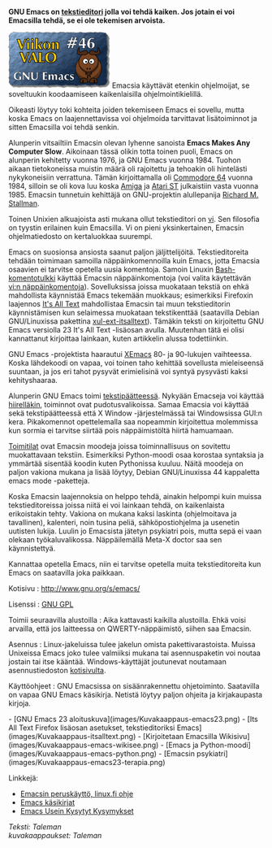 <!--
Title: 1x46 GNU Emacs - Viikon VALO #46
Date: 2011/11/13
Pageimage: valo46-gnu_emacs.png
Tags: Linux,Windows,Mac OS X,FreeBSD,OpenBSD,NetBSD,Solaris,Aix,Dos,HP-UX,Irix,OpenVMS,Toimisto,Ohjelmointi,Tekstinkäsittely,Tekstieditori,Teksti
-->

**GNU Emacs on
[tekstieditori](http://fi.wikipedia.org/wiki/Tekstieditori) jolla voi
tehdä kaiken. Jos jotain ei voi Emacsilla tehdä, se ei ole tekemisen
arvoista.**

![](images/valo46-gnu_emacs.png "fig:valo46-gnu_emacs.png") Emacsia käyttävät
etenkin ohjelmoijat, se soveltuukin koodaamiseen kaikenlaisilla
ohjelmointikielillä.

Oikeasti löytyy toki kohteita joiden tekemiseen Emacs ei sovellu, mutta
koska Emacs on laajennettavissa voi ohjelmoida tarvittavat lisätoiminnot
ja sitten Emacsilla voi tehdä senkin.

Alunperin vitsailtiin Emacsin olevan lyhenne sanoista **Emacs Makes Any
Computer Slow**. Aikoinaan tässä olikin totta toinen puoli, Emacs on
alunperin kehitetty vuonna 1976, ja GNU Emacs vuonna 1984. Tuohon aikaan
tietokoneissa muistin määrä oli rajoitettu ja tehoakin oli hintelästi
nykykoneisiin verrattuna. Tämän kirjoittamalla oli [Commodore
64](http://fi.wikipedia.org/wiki/Commodore_64) vuonna 1984, silloin se
oli kova luu koska [Amiga](http://fi.wikipedia.org/wiki/Amiga) ja [Atari
ST](http://fi.wikipedia.org/wiki/Atari_ST) julkaistiin vasta vuonna
1985. Emacsin tunnetuin kehittäjä on GNU-projektin alullepanija [Richard
M. Stallman](http://fi.wikipedia.org/wiki/Richard_M._Stallman).

Toinen Unixien alkuajoista asti mukana ollut tekstieditori on
[vi](http://fi.wikipedia.org/wiki/Vi). Sen filosofia on tyystin
erilainen kuin Emacsilla. Vi on pieni yksinkertainen, Emacsin
ohjelmatiedosto on kertaluokkaa suurempi.

Emacs on suosionsa ansiosta saanut paljon jäljittelijöitä.
Tekstieditoreita tehdään toimimaan samoilla näppäinkomennoilla kuin
Emacs, jotta Emacsia osaavien ei tarvitse opetella uusia komentoja.
Samoin Linuxin [Bash-komentotulkki](http://fi.wikipedia.org/wiki/Bash)
käyttää Emacsin näppäinkomentoja (voi valita käytettävän [vi:n
näppäinkomentoja](http://fi.flossmanuals.net/komentorivin-perusteet/ch018_interaktiivinen-muokkaus)).
Sovelluksissa joissa muokataan tekstiä on ehkä mahdollista käynnistää
Emacs tekemään muokkaus; esimerkiksi Firefoxin laajennos [It's All
Text](https://addons.mozilla.org/en-US/firefox/addon/its-all-text/)
mahdollistaa Emacsin tai muun tekstieditorin käynnistämisen kun
selaimessa muokataan tekstikenttää (saatavilla Debian GNU/Linuxissa
pakettina
[xul-ext-itsalltext](http://packages.debian.org/squeeze/xul-ext-itsalltext)).
Tämäkin teksti on kirjoitettu GNU Emacs versiolla 23 It's All Text
-lisäosan avulla. Muutenhan tätä ei olisi kannattanut kirjoittaa
lainkaan, kuten artikkelin alussa todettiinkin.

GNU Emacs -projektista haarautui
[XEmacs](http://en.wikipedia.org/wiki/XEmacs) 80- ja 90-lukujen
vaihteessa. Koska lähdekoodi on vapaa, voi toinen taho kehittää
sovellusta mieleiseensä suuntaan, ja jos eri tahot pysyvät erimielisinä
voi syntyä pysyvästi kaksi kehityshaaraa.

Alunperin GNU Emacs toimi
[tekstipäätteessä](http://fi.wikipedia.org/wiki/P%C3%A4%C3%A4te).
Nykyään Emacseja voi käyttää
[hiirelläkin](http://fi.wikipedia.org/wiki/Hiiri_%28osoitinlaite%29),
toiminnot ovat pudotusvalikoissa. Samaa Emacsia voi käyttää sekä
tekstipäätteessä että X Window -järjestelmässä tai Windowsissa GUI:n
kera. Pikakomennot opettelemalla saa nopeammin kirjoitettua molemmissa
kun sormia ei tarvitse siirtää pois näppäimistöltä hiirtä hamuamaan.

[Toimitilat](http://linux.fi/index.php/Emacsin_perusk%C3%A4ytt%C3%B6#Toimitilat)
ovat Emacsin moodeja joissa toiminnallisuus on sovitettu muokattavaan
tekstiin. Esimerkiksi Python-moodi osaa korostaa syntaksia ja ymmärtää
sisentää koodin kuten Pythonissa kuuluu. Näitä moodeja on paljon vakiona
mukana ja lisää löytyy, Debian GNU/Linuxissa 44 kappaletta emacs mode
-paketteja.

Koska Emacsin laajennoksia on helppo tehdä, ainakin helpompi kuin muissa
tekstieditoreissa joissa niitä ei voi lainkaan tehdä, on kaikenlaista
erikoistakin tehty. Vakiona on mukana kaksi laskinta (ohjelmoitava ja
tavallinen), kalenteri, noin tusina peliä, sähköpostiohjelma ja usenetin
uutisten lukija. Luulin jo Emacsista jätetyn psykiatri pois, mutta sepä
ei vaan olekaan työkaluvalikossa. Näppäilemällä Meta-X doctor <Return>
saa sen käynnistettyä.

Kannattaa opetella Emacs, niin ei tarvitse opetella muita
tekstieditoreita kun Emacs on saatavilla joka paikkaan.

Kotisivu
:   <http://www.gnu.org/s/emacs/>

Lisenssi
:   [GNU GPL](GNU_GPL)

Toimii seuraavilla alustoilla
:   Aika kattavasti kaikilla alustoilla. Ehkä voisi arvailla, että jos
    laitteessa on QWERTY-näppäimistö, siihen saa Emacsin.

Asennus
:   Linux-jakeluissa tulee jakelun omista pakettivarastoista. Muissa
    Unixeissa Emacs joko tulee valmiiksi mukana tai asennuspaketin voi
    noutaa jostain tai itse kääntää. Windows-käyttäjät joutunevat
    noutamaan asennustiedoston
    [kotisivulta](http://ftp.gnu.org/gnu/emacs/windows/).

Käyttöohjeet
:   GNU Emacsissa on sisäänrakennettu ohjetoiminto. Saatavilla on vapaa
    GNU Emacs käsikirja. Netistä löytyy paljon ohjeita ja kirjakaupasta
    kirjoja.

<div class="psgallery" markdown="1">
-   [GNU Emacs 23 aloituskuva](images/Kuvakaappaus-emacs23.png)
-   [Its All Text Firefox lisäosan asetukset, tekstieditoriksi Emacs](images/Kuvakaappaus-itsalltext.png)
-   [Kirjoitetaan Emacsilla Wikisivu](images/Kuvakaappaus-emacs-wikisee.png)
-   [Emacs ja Python-moodi](images/Kuvakaappaus-emacs-python.png)
-   [Emacsin psykiatri](images/Kuvakaappaus-emacs23-terapia.png)
</div>

Linkkejä:

-   [Emacsin peruskäyttö, linux.fi
    ohje](http://linux.fi/index.php/Emacsin_perusk%C3%A4ytt%C3%B6)
-   [Emacs käsikirjat](http://www.gnu.org/software/emacs/#Manuals)
-   [Emacs Usein Kysytyt
    Kysymykset](http://www.gnu.org/software/emacs/emacs-faq.html)

*Teksti: Taleman* <br />
*kuvakaappaukset: Taleman*
